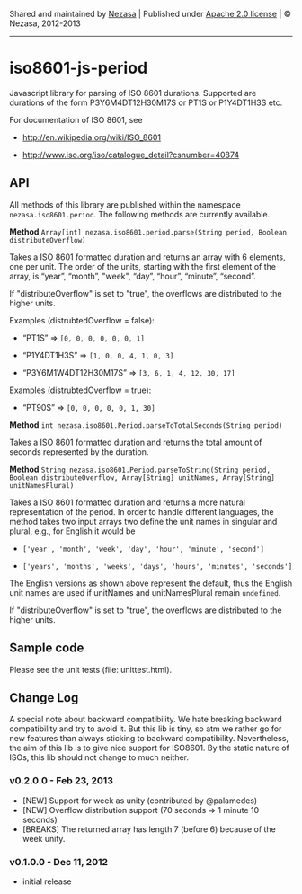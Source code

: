 Shared and maintained by [Nezasa](http://www.nezasa.com) | Published under [Apache 2.0 license](http://www.apache.org/licenses/LICENSE-2.0.html) | © Nezasa, 2012-2013

---

# iso8601-js-period

Javascript library for parsing of ISO 8601 durations. Supported are durations of
the form P3Y6M4DT12H30M17S or PT1S or P1Y4DT1H3S etc.

For documentation of ISO 8601, see

- http://en.wikipedia.org/wiki/ISO_8601

- http://www.iso.org/iso/catalogue_detail?csnumber=40874

## API

All methods of this library are published within the namespace
```nezasa.iso8601.period```. The following methods are currently available.

**Method** ```Array[int] nezasa.iso8601.period.parse(String period, Boolean distributeOverflow)```

Takes a ISO 8601 formatted duration and returns an array with 6 elements, one
per unit. The order of the units, starting with the first element of the array,
is “year”, “month”, "week", “day”, “hour”, “minute”, “second”.

If "distributeOverflow" is set to "true", the overflows are distributed to the higher units.

Examples (distrubtedOverflow = false):

- “PT1S” =\> ```[0, 0, 0, 0, 0, 0, 1]```

- “P1Y4DT1H3S” =\> ```[1, 0, 0, 4, 1, 0, 3]```

- “P3Y6M1W4DT12H30M17S” =\> ```[3, 6, 1, 4, 12, 30, 17]```

Examples (distrubtedOverflow = true):

- “PT90S” =\> ```[0, 0, 0, 0, 0, 1, 30]```

**Method** ```int nezasa.iso8601.Period.parseToTotalSeconds(String period)```

Takes a ISO 8601 formatted duration and returns the total amount of seconds
represented by the duration.

**Method** ```String nezasa.iso8601.Period.parseToString(String period, Boolean distributeOverflow, Array[String] unitNames, Array[String] unitNamesPlural)```

Takes a ISO 8601 formatted duration and returns a more natural representation of
the period. In order to handle different languages, the method takes two input
arrays two define the unit names in singular and plural, e.g., for English it
would be

- ```['year', 'month', 'week', 'day', 'hour', 'minute', 'second']```

- ```['years', 'months', 'weeks', 'days', 'hours', 'minutes', 'seconds']```

The English versions as shown above represent the default, thus the English unit names
are used if unitNames and unitNamesPlural remain ```undefined```.

If "distributeOverflow" is set to "true", the overflows are distributed to the higher units.

## Sample code

Please see the unit tests (file: unittest.html).

## Change Log

A special note about backward compatibility. We hate breaking backward compatibility and try to avoid it. But this lib is tiny, so atm we rather go for new features than always sticking to backward compatibility.
Nevertheless, the aim of this lib is to give nice support for ISO8601. By the static nature of ISOs, this lib should not change to much neither.

### v0.2.0.0 - Feb 23, 2013

- [NEW] Support for week as unity (contributed by @palamedes)
- [NEW] Overflow distribution support (70 seconds => 1 minute 10 seconds)
- [BREAKS] The returned array has length 7 (before 6) because of the week unity.

### v0.1.0.0 - Dec 11, 2012

- initial release
